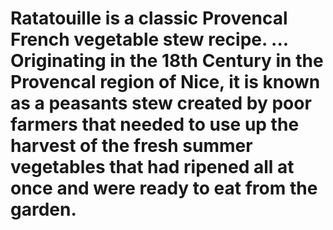 # Ratatouille is a classic Provencal French vegetable stew recipe. ... Originating in the 18th Century in the Provencal region of Nice, it is known as a peasants stew created by poor farmers that needed to use up the harvest of the fresh summer vegetables that had ripened all at once and were ready to eat from the garden.